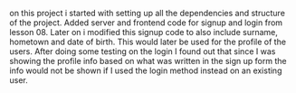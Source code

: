 on this project i started with setting up all the dependencies and structure of the project.
Added server and frontend code for signup and login from lesson 08.
Later on i modified this signup code to also include surname, hometown and date of birth. 
This would later be used for the profile of the users. 
After doing some testing on the login I found out that since I was
showing the profile info based on what was written in the sign up form the info
would not be shown if I used the login method instead on an existing user. 